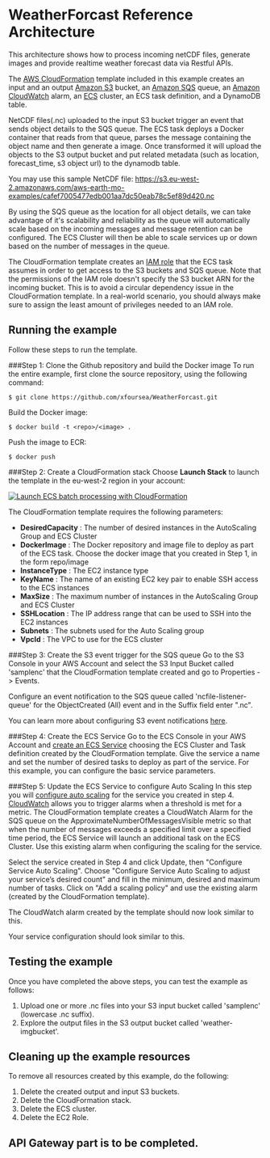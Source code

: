 # WeatherForcast Reference Architecture

This architecture shows how to process incoming netCDF files, generate images and provide realtime weather forecast data via Restful APIs. 

The [AWS CloudFormation](https://aws.amazon.com/cloudformation) template included in this example creates an input and an output [Amazon S3](https://aws.amazon.com/s3) bucket, an [Amazon SQS](https://aws.amazon.com/sqs/) queue, an [Amazon CloudWatch](https://aws.amazon.com/cloudwatch/) alarm, an [ECS](https://aws.amazon.com/ecs/) cluster, an ECS task definition, and a DynamoDB table.

NetCDF files(.nc) uploaded to the input S3 bucket trigger an event that sends object details to the SQS queue. The ECS task deploys a Docker container that reads from that queue, parses the message containing the object name and then generate a image. Once transformed it will upload the objects to the S3 output bucket and put related metadata (such as location, forecast_time, s3 object url) to the dynamodb table.

You may use this sample NetCDF file: https://s3.eu-west-2.amazonaws.com/aws-earth-mo-examples/cafef7005477edb001aa7dc50eab78c5ef89d420.nc

By using the SQS queue as the location for all object details, we can take advantage of it's scalability and reliability as the queue will automatically scale based on the incoming messages and message retention can be configured. The ECS Cluster will then be able to scale services up or down based on the number of messages in the queue.

The CloudFormation template creates an [IAM role](http://docs.aws.amazon.com/AmazonECS/latest/developerguide/task-iam-roles.html) that the ECS task assumes in order to get access to the S3 buckets and SQS queue. Note that the permissions of the IAM role doesn't specify the S3 bucket ARN for the incoming bucket. This is to avoid a circular dependency issue in the CloudFormation template. In a real-world scenario, you should always make sure to assign the least amount of privileges needed to an IAM role.

## Running the example
Follow these steps to run the template.

###Step 1: Clone the Github repository and build the Docker image
To run the entire example, first clone the source repository, using the following command:

  `$ git clone https://github.com/xfoursea/WeatherForcast.git`

Build the Docker image:

  `$ docker build -t <repo>/<image> .`

Push the image to ECR:

  `$ docker push`

###Step 2: Create a CloudFormation stack
Choose **Launch Stack** to launch the template in the eu-west-2 region in your account:

[![Launch ECS batch processing with CloudFormation](http://docs.aws.amazon.com/AWSCloudFormation/latest/UserGuide/images/cloudformation-launch-stack-button.png)](https://console.aws.amazon.com/cloudformation/home?region=us-east-1#/stacks/new?stackName=ecs-batch-processing&templateURL=https://s3.amazonaws.com/ecs-reference-architectures/batch-processing/ecs-refarch-batch.template)

The CloudFormation template requires the following parameters:

- **DesiredCapacity** : The number of desired instances in the AutoScaling Group and ECS Cluster
- **DockerImage** : The Docker repository and image file to deploy as part of the ECS task. Choose the docker image that you created in Step 1, in the form repo/image
- **InstanceType** : The EC2 instance type
- **KeyName** : The name of an existing EC2 key pair to enable SSH access to the ECS instances
- **MaxSize** : The maximum number of instances in the AutoScaling Group and ECS Cluster
- **SSHLocation** : The IP address range that can be used to SSH into the EC2 instances
- **Subnets** : The subnets used for the Auto Scaling group
- **VpcId** : The VPC to use for the ECS cluster



###Step 3: Create the S3 event trigger for the SQS queue
Go to the S3 Console in your AWS Account and select the S3 Input Bucket called 'samplenc' that the CloudFormation template created and go to Properties -> Events.

Configure an event notification to the SQS queue called 'ncfile-listener-queue' for the ObjectCreated (All) event and in the Suffix field enter ".nc".

You can learn more about configuring S3 event notifications [here](http://docs.aws.amazon.com/AmazonS3/latest/dev/NotificationHowTo.html).


###Step 4: Create the ECS Service
Go to the ECS Console in your AWS Account and [create an ECS Service](http://docs.aws.amazon.com/AmazonECS/latest/developerguide/create-service.html) choosing the ECS Cluster and Task definition created by the CloudFormation template. Give the service a name and set the number of desired tasks to deploy as part of the service. For this example, you can configure the basic service parameters.


###Step 5: Update the ECS Service to configure Auto Scaling
In this step you will [configure auto scaling](http://docs.aws.amazon.com/AmazonECS/latest/developerguide/create-service.html#service-configure-auto-scaling) for the service you created in step 4.
[CloudWatch](https://aws.amazon.com/cloudwatch/) allows you to trigger alarms when a threshold is met for a metric. The CloudFormation template creates a CloudWatch Alarm for the SQS queue on the ApproximateNumberOfMessagesVisible metric so that when the number of messages exceeds a specified limit over a specified time period, the ECS Service will launch an additional task on the ECS Cluster. Use this existing alarm when configuring the scaling for the service.

Select the service created in Step 4 and click Update, then "Configure Service Auto Scaling". Choose "Configure Service Auto Scaling to adjust your service’s desired count" and fill in the minimum, desired and maximum number of tasks. Click on "Add a scaling policy" and use the existing alarm (created by the CloudFormation template).

The CloudWatch alarm created by the template should now look similar to this.

Your service configuration should look similar to this.

## Testing the example
Once you have completed the above steps, you can test the example as follows:

1. Upload one or more .nc files into your S3 input bucket called 'samplenc' (lowercase .nc suffix).
2. Explore the output files in the S3 output bucket called 'weather-imgbucket'.

## Cleaning up the example resources

To remove all resources created by this example, do the following:

1. Delete the created output and input S3 buckets.
2. Delete the CloudFormation stack.
3. Delete the ECS cluster.
4. Delete the EC2 Role.

## API Gateway part is to be completed.


